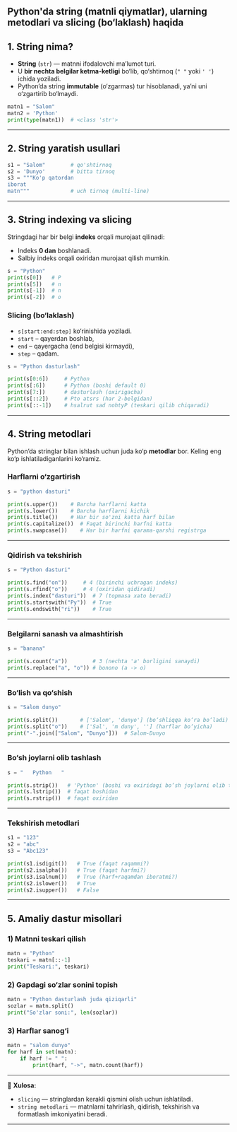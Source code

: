 **Python'da string (matnli qiymatlar)**, ularning **metodlari** va **slicing** (bo‘laklash) haqida
---

## 1. String nima?

* **String** (`str`) — matnni ifodalovchi ma’lumot turi.
* U **bir nechta belgilar ketma-ketligi** bo‘lib, qo‘shtirnoq (`" "` yoki `' '`) ichida yoziladi.
* Python’da string **immutable** (o‘zgarmas) tur hisoblanadi, ya’ni uni o‘zgartirib bo‘lmaydi.

```python
matn1 = "Salom"
matn2 = 'Python'
print(type(matn1))  # <class 'str'>
```

---

## 2. String yaratish usullari

```python
s1 = "Salom"        # qo'shtirnoq
s2 = 'Dunyo'        # bitta tirnoq
s3 = """Ko'p qatordan
iborat
matn"""             # uch tirnoq (multi-line)
```

---

## 3. String indexing va slicing

Stringdagi har bir belgi **indeks** orqali murojaat qilinadi:

* Indeks **0 dan** boshlanadi.
* Salbiy indeks orqali oxiridan murojaat qilish mumkin.

```python
s = "Python"
print(s[0])   # P
print(s[5])   # n
print(s[-1])  # n
print(s[-2])  # o
```

### **Slicing (bo‘laklash)**

* `s[start:end:step]` ko‘rinishida yoziladi.
* `start` – qayerdan boshlab,
* `end` – qayergacha (end belgisi kirmaydi),
* `step` – qadam.

```python
s = "Python dasturlash"

print(s[0:6])     # Python
print(s[:6])      # Python (boshi default 0)
print(s[7:])      # dasturlash (oxirigacha)
print(s[::2])     # Pto atsrs (har 2-belgidan)
print(s[::-1])    # hsalrut sad nohtyP (teskari qilib chiqaradi)
```

---

## 4. String metodlari

Python’da stringlar bilan ishlash uchun juda ko‘p **metodlar** bor. Keling eng ko‘p ishlatiladiganlarini ko‘ramiz.

### Harflarni o‘zgartirish

```python
s = "python dasturi"

print(s.upper())    # Barcha harflarni katta
print(s.lower())    # Barcha harflarni kichik
print(s.title())    # Har bir so'zni katta harf bilan
print(s.capitalize())  # Faqat birinchi harfni katta
print(s.swapcase())    # Har bir harfni qarama-qarshi registrga
```

---

### Qidirish va tekshirish

```python
s = "Python dasturi"

print(s.find("on"))     # 4 (birinchi uchragan indeks)
print(s.rfind("o"))     # 4 (oxiridan qidiradi)
print(s.index("dasturi"))  # 7 (topmasa xato beradi)
print(s.startswith("Py"))  # True
print(s.endswith("ri"))    # True
```

---

### Belgilarni sanash va almashtirish

```python
s = "banana"

print(s.count("a"))        # 3 (nechta 'a' borligini sanaydi)
print(s.replace("a", "o")) # bonono (a -> o)
```

---

### Bo‘lish va qo‘shish

```python
s = "Salom dunyo"

print(s.split())       # ['Salom', 'dunyo'] (bo‘shliqqa ko‘ra bo‘ladi)
print(s.split("o"))    # ['Sal', 'm duny', ''] (harflar bo‘yicha)
print("-".join(["Salom", "Dunyo"]))  # Salom-Dunyo
```

---

### Bo‘sh joylarni olib tashlash

```python
s = "   Python   "

print(s.strip())   # 'Python' (boshi va oxiridagi bo‘sh joylarni olib tashlaydi)
print(s.lstrip())  # faqat boshidan
print(s.rstrip())  # faqat oxiridan
```

---

### Tekshirish metodlari

```python
s1 = "123"
s2 = "abc"
s3 = "Abc123"

print(s1.isdigit())   # True (faqat raqammi?)
print(s2.isalpha())   # True (faqat harfmi?)
print(s3.isalnum())   # True (harf+raqamdan iboratmi?)
print(s2.islower())   # True
print(s2.isupper())   # False
```

---

## 5. Amaliy dastur misollari

### 1) Matnni teskari qilish

```python
matn = "Python"
teskari = matn[::-1]
print("Teskari:", teskari)
```

### 2) Gapdagi so‘zlar sonini topish

```python
matn = "Python dasturlash juda qiziqarli"
sozlar = matn.split()
print("So'zlar soni:", len(sozlar))
```

### 3) Harflar sanog‘i

```python
matn = "salom dunyo"
for harf in set(matn):
    if harf != " ":
        print(harf, "->", matn.count(harf))
```

---

📌 **Xulosa:**

* `slicing` — stringlardan kerakli qismini olish uchun ishlatiladi.
* `string metodlari` — matnlarni tahrirlash, qidirish, tekshirish va formatlash imkoniyatini beradi.

---